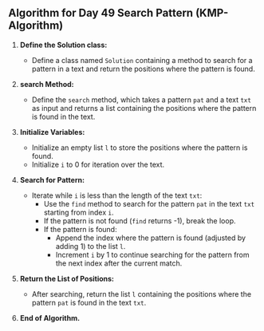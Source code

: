 ## Algorithm for Day 49 **Search Pattern (KMP-Algorithm)**

1. **Define the Solution class:**
   - Define a class named `Solution` containing a method to search for a pattern in a text and return the positions where the pattern is found.

2. **search Method:**
   - Define the `search` method, which takes a pattern `pat` and a text `txt` as input and returns a list containing the positions where the pattern is found in the text.

3. **Initialize Variables:**
   - Initialize an empty list `l` to store the positions where the pattern is found.
   - Initialize `i` to 0 for iteration over the text.

4. **Search for Pattern:**
   - Iterate while `i` is less than the length of the text `txt`:
     - Use the `find` method to search for the pattern `pat` in the text `txt` starting from index `i`.
     - If the pattern is not found (`find` returns -1), break the loop.
     - If the pattern is found:
       - Append the index where the pattern is found (adjusted by adding 1) to the list `l`.
       - Increment `i` by 1 to continue searching for the pattern from the next index after the current match.

5. **Return the List of Positions:**
   - After searching, return the list `l` containing the positions where the pattern `pat` is found in the text `txt`.

6. **End of Algorithm.**

